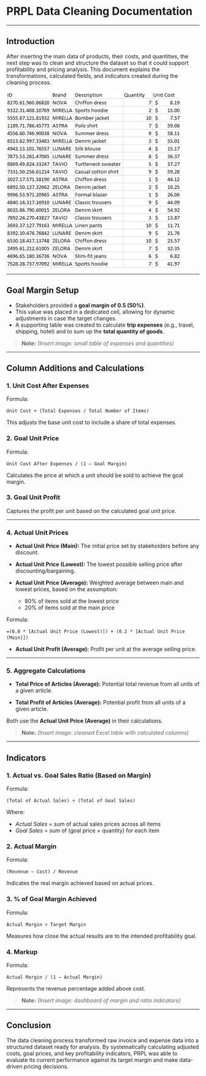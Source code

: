 # PRPL Data Cleaning Documentation

---

## Introduction

After inserting the main data of products, their costs, and quantities, the next step was to clean and structure the dataset so that it could support profitability and pricing analysis. This document explains the transformations, calculated fields, and indicators created during the cleaning process.

![Data_Model](screenshots/Raw_Table.PNG)

---

## Goal Margin Setup

* Stakeholders provided a **goal margin of 0.5 (50%)**.
* This value was placed in a dedicated cell, allowing for dynamic adjustments in case the target changes.
* A supporting table was created to calculate **trip expenses** (e.g., travel, shipping, hotel) and to sum up the **total quantity of goods**.

> **Note:** *(Insert image: small table of expenses and quantities)*

---

## Column Additions and Calculations

### 1. **Unit Cost After Expenses**

Formula:

```
Unit Cost + (Total Expenses / Total Number of Items)
```

This adjusts the base unit cost to include a share of total expenses.

### 2. **Goal Unit Price**

Formula:

```
Unit Cost After Expenses / (1 – Goal Margin)
```

Calculates the price at which a unit should be sold to achieve the goal margin.

### 3. **Goal Unit Profit**

Captures the profit per unit based on the calculated goal unit price.

---

### 4. **Actual Unit Prices**

* **Actual Unit Price (Main):** The initial price set by stakeholders before any discount.
* **Actual Unit Price (Lowest):** The lowest possible selling price after discounting/bargaining.
* **Actual Unit Price (Average):** Weighted average between main and lowest prices, based on the assumption:

  * 80% of items sold at the lowest price
  * 20% of items sold at the main price

Formula:

```
=(0.8 * [Actual Unit Price (Lowest)]) + (0.2 * [Actual Unit Price (Main)])
```

* **Actual Unit Profit (Average):** Profit per unit at the average selling price.

---

### 5. **Aggregate Calculations**

* **Total Price of Articles (Average):**
  Potential total revenue from all units of a given article.

* **Total Profit of Articles (Average):**
  Potential profit from all units of a given article.

Both use the **Actual Unit Price (Average)** in their calculations.

> **Note:** *(Insert image: cleaned Excel table with calculated columns)*

---

## Indicators

### 1. **Actual vs. Goal Sales Ratio (Based on Margin)**

Formula:

```
(Total of Actual Sales) ÷ (Total of Goal Sales)
```

Where:

* *Actual Sales* = sum of actual sales prices across all items
* *Goal Sales* = sum of (goal price × quantity) for each item

### 2. **Actual Margin**

Formula:

```
(Revenue – Cost) / Revenue
```

Indicates the real margin achieved based on actual prices.

### 3. **% of Goal Margin Achieved**

Formula:

```
Actual Margin ÷ Target Margin
```

Measures how close the actual results are to the intended profitability goal.

### 4. **Markup**

Formula:

```
Actual Margin / (1 – Actual Margin)
```

Represents the revenue percentage added above cost.

> **Note:** *(Insert image: dashboard of margin and ratio indicators)*

---

## Conclusion

The data cleaning process transformed raw invoice and expense data into a structured dataset ready for analysis. By systematically calculating adjusted costs, goal prices, and key profitability indicators, PRPL was able to evaluate its current performance against its target margin and make data-driven pricing decisions.
